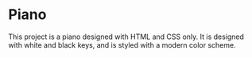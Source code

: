 # Piano
This project is a piano designed with HTML and CSS only.  It is designed with white and black keys, and is styled with a modern color scheme.
